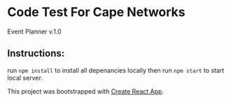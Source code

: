 # Code Test For Cape Networks

Event Planner v.1.0

## Instructions:

run `npm install` to install all depenancies locally
then run `npm start` to start local server.

This project was bootstrapped with [Create React App](https://github.com/facebookincubator/create-react-app).
